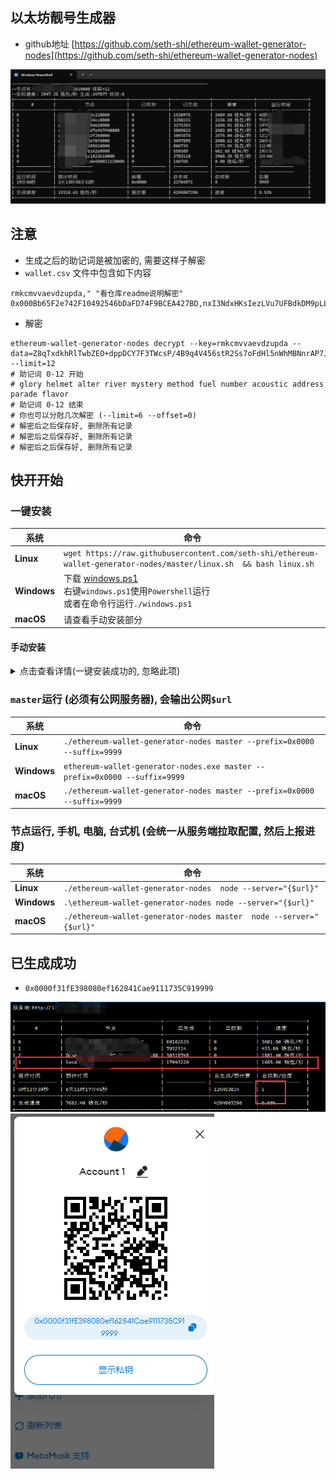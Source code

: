 ## 以太坊靓号生成器
* github地址 [https://github.com/seth-shi/ethereum-wallet-generator-nodes](https://github.com/seth-shi/ethereum-wallet-generator-nodes)

![运行图](assets/1.png)


## 注意
* 生成之后的助记词是被加密的, 需要这样子解密
* `wallet.csv` 文件中包含如下内容
```text
rmkcmvvaevdzupda," "看仓库readme说明解密"
0x000Bb65F2e742F10492546bDaFD74F9BCEA427BD,nxI3NdxHKsIezLVu7UFBdkDM9pLLnEvgP/ZxlHtzq1ICtTDhhkKNCj8T1bAbyVKarh3wnYEng3hx1dPrxOEmYla9JO+OqIFTWc9VXdq8pay20DL+Kixy6mS3o4K0r11/Z3E5YQ==
```
* 解密
```text
ethereum-wallet-generator-nodes decrypt --key=rmkcmvvaevdzupda --data=Z8qTxdkhRlTwbZEO+dppDCY7F3TWcsP/4B9q4V456stR2Ss7oFdHl5nWhMBNnrAP7J3H3xkk3jEzUqnAdW9V2nfgJKEsKh1QlCKy7lnfzKbVlKl020x5NAdfvzgeZ8+LQj5GgT9VbHI/jeO1XWc= --limit=12
# 助记词 0-12 开始
# glory helmet alter river mystery method fuel number acoustic address parade flavor
# 助记词 0-12 结束
# 你也可以分尅几次解密 (--limit=6 --offset=0)
# 解密后之后保存好, 删除所有记录
# 解密后之后保存好, 删除所有记录
# 解密后之后保存好, 删除所有记录
```

## 快开开始
### 一键安装

| 系统        | 命令                                                                                                                                                                                 |
|-----------|------------------------------------------------------------------------------------------------------------------------------------------------------------------------------------|
| **Linux**    | `wget https://raw.githubusercontent.com/seth-shi/ethereum-wallet-generator-nodes/master/linux.sh  && bash linux.sh`                                                                |
| **Windows** | 下载 [windows.ps1](https://raw.githubusercontent.com/seth-shi/ethereum-wallet-generator-nodes/master/windows.ps1) <br> 右键`windows.ps1`使用`Powershell`运行 <br> 或者在命令行运行`./windows.ps1` |
| **macOS** | 请查看手动安装部分                                                                                                                                                                          |

#### 手动安装
<details> <summary>点击查看详情(一键安装成功的, 忽略此项)</summary>

* 下载二进制文件(或者自行构建), 现在基本都是`amd`架构, 如果不能运行,自行把链接中的`amd`换成`arm`(比如安卓中)

| 系统        | 命令                                                                                                                                                                                                                                                                                                 |
|-----------|----------------------------------------------------------------------------------------------------------------------------------------------------------------------------------------------------------------------------------------------------------------------------------------------------|
| **Linux**    | `wget https://github.com/seth-shi/ethereum-wallet-generator-nodes/releases/download/v9.9.9/ethereum-wallet-generator-nodes-v9.9.9-linux-amd64.tar.gz`                                                                                                                                              |
| **Windows** | 点击下载[https://github.com/seth-shi/ethereum-wallet-generator-nodes/releases/download/v9.9.9/ethereum-wallet-generator-nodes-v9.9.9-windows-amd64.zip](https://github.com/seth-shi/ethereum-wallet-generator-nodes/releases/download/v9.9.9/ethereum-wallet-generator-nodes-v9.9.9-windows-amd64.zip) |
| **macOS** | 点击下载[https://github.com/seth-shi/ethereum-wallet-generator-nodes/releases/download/v9.9.9/ethereum-wallet-generator-nodes-v9.9.9-darwin-amd64.tar.gz](https://github.com/seth-shi/ethereum-wallet-generator-nodes/releases/download/v9.9.9/ethereum-wallet-generator-nodes-v9.9.9-darwin-amd64.tar.gz)]                                                                                                                                           |

* 解压文件

| 系统        | 命令                                                                  |
|-----------|---------------------------------------------------------------------|
| **Linux**    | `tar xvf ethereum-wallet-generator-nodes-v9.9.9-linux-amd64.tar.gz` |
| **Windows** | 双击解压                                                                |
| **macOS** | 双击解压                                                                |
</details>


### `master`运行 (必须有公网服务器), 会输出公网`$url`

| 系统        | 命令                                                                         |
|-----------|----------------------------------------------------------------------------|
| **Linux**    | `./ethereum-wallet-generator-nodes master --prefix=0x0000 --suffix=9999`   |
| **Windows** | `ethereum-wallet-generator-nodes.exe master --prefix=0x0000 --suffix=9999` |
| **macOS** | `./ethereum-wallet-generator-nodes master --prefix=0x0000 --suffix=9999`   |

### 节点运行, 手机, 电脑, 台式机 (会统一从服务端拉取配置, 然后上报进度)

| 系统        | 命令                                                                                                   |
|-----------|------------------------------------------------------------------------------------------------------|
| **Linux**    | `./ethereum-wallet-generator-nodes  node --server="{$url}"`                                          |
| **Windows** | `.\ethereum-wallet-generator-nodes node --server="{$url}"`                                           |
| **macOS** | `./ethereum-wallet-generator-nodes master  node --server="{$url}"`                                   |

## 已生成成功
* `0x0000f31fE398080ef162841Cae9111735C919999`

![运行图](assets/2.png)
![运行图](assets/3.png)
